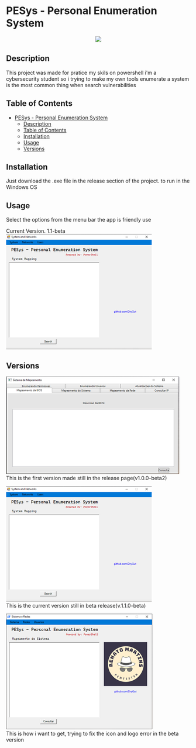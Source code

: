 ﻿# PESys - Personal Enumeration System
<p align="center">
  <img src="https://user-images.githubusercontent.com/91312588/231555322-b8b7b309-04c2-426c-965b-6e130428b00f.png">
 </p>


## Description

This project was made for pratice my skils on powershell
i'm a cybersecurity student so i trying to make my own tools
enumerate a system is the most common thing when search vulnerabilities

## Table of Contents


- [PESys - Personal Enumeration System](#pesys---personal-enumeration-system)
  - [Description](#description)
  - [Table of Contents](#table-of-contents)
  - [Installation](#installation)
  - [Usage](#usage)
  - [Versions](#versions)

## Installation

Just download the .exe file in the release section of the project.
to run in the Windows OS

## Usage

Select the options from the menu bar
the app is friendly use

Current Version. 1.1-beta
![alt text](assets/images/pesys-beta.png)


## Versions

![alt text](assets/images/old-PESys.png)<br>
This is the first version made still in the release page(v1.0.0-beta2)

![alt text](assets/images/pesys-beta.png)<br>
This is the current version still in beta release(v.1.1.0-beta)

![alt text](assets/images/screenshot-pes.png)<br>
This is how i want to get, trying to fix the icon and logo error in the beta version



